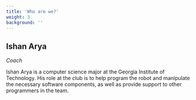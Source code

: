 ```yaml
---
title: 'Who are we?'
weight: 3
background: ''
---
```


Ishan Arya
--- 
_Coach_

Ishan Arya is a computer science major at the Georgia Institute of Technology. His role at the club is to help program the robot and manipulate the necessary software components, as well as provide support to other programmers in the team. 

